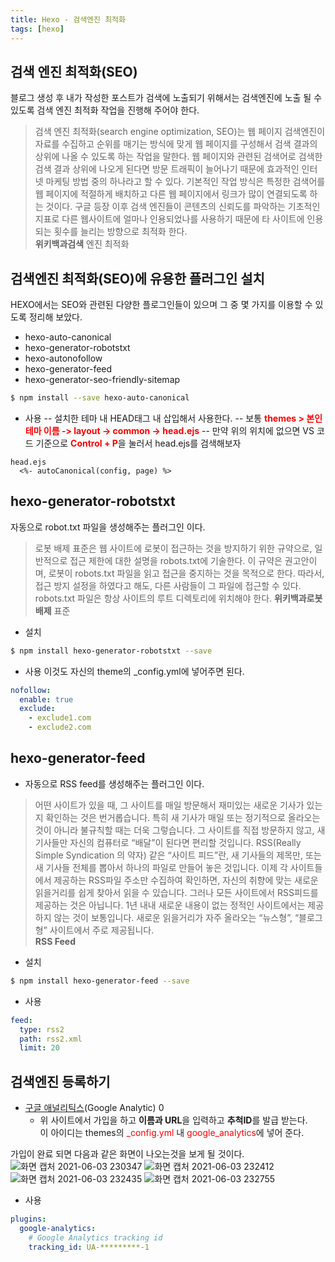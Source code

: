 ```yaml
---
title: Hexo - 검색엔진 최적화
tags: [hexo]
---
```


## 검색 엔진 최적화(SEO)

블로그 생성 후 내가 작성한 포스트가 검색에 노출되기 위해서는 검색엔진에 노출 될 수 있도록 검색 엔진 최적화 작업을 진행해 주어야 한다.

> 검색 엔진 최적화(search engine optimization, SEO)는 웹 페이지 검색엔진이 자료를 수집하고 순위를 매기는 방식에 맞게 웹 페이지를 구성해서 검색 결과의 상위에 나올 수 있도록 하는 작업을 말한다. 웹 페이지와 관련된 검색어로 검색한 검색 결과 상위에 나오게 된다면 방문 트래픽이 늘어나기 때문에 효과적인 인터넷 마케팅 방법 중의 하나라고 할 수 있다. 기본적인 작업 방식은 특정한 검색어를 웹 페이지에 적절하게 배치하고 다른 웹 페이지에서 링크가 많이 연결되도록 하는 것이다. 구글 등장 이후 검색 엔진들이 콘텐츠의 신뢰도를 파악하는 기초적인 지표로 다른 웹사이트에 얼마나 인용되었나를 사용하기 때문에 타 사이트에 인용되는 횟수를 늘리는 방향으로 최적화 한다.
> </br> <b>위키백과검색</b> 엔진 최적화

## 검색엔진 최적화(SEO)에 유용한 플러그인 설치

HEXO에서는 SEO와 관련된 다양한 플로그인들이 있으며 그 중 몇 가지를 이용할 수 있도록 정리해 보았다.

- hexo-auto-canonical
- hexo-generator-robotstxt
- hexo-autonofollow
- hexo-generator-feed
- hexo-generator-seo-friendly-sitemap

```bash
$ npm install --save hexo-auto-canonical
```

- 사용
  -- 설치한 테마 내 HEAD태그 내 삽입해서 사용한다.
  -- 보통 <b style="color: red">themes > 본인 테마 이름 -> layout -> common -> head.ejs</b>
  -- 만약 위의 위치에 없으면 VS 코드 기준으로 <b style="color: red">Control + P</b>을 눌러서 head.ejs를 검색해보자

```htnl
head.ejs
  <%- autoCanonical(config, page) %>
```

## hexo-generator-robotstxt

자동으로 robot.txt 파일을 생성해주는 플러그인 이다.

> 로봇 배제 표준은 웹 사이트에 로봇이 접근하는 것을 방지하기 위한 규약으로, 일반적으로 접근 제한에 대한 설명을 robots.txt에 기술한다. 이 규약은 권고안이며, 로봇이 robots.txt 파일을 읽고 접근을 중지하는 것을 목적으로 한다. 따라서, 접근 방지 설정을 하였다고 해도, 다른 사람들이 그 파일에 접근할 수 있다. robots.txt 파일은 항상 사이트의 루트 디렉토리에 위치해야 한다.
> <b>위키백과로봇 배제</b> 표준

- 설치

```bash
$ npm install hexo-generator-robotstxt --save
```

- 사용
  이것도 자신의 theme의 \_config.yml에 넣어주면 된다.

```yml
nofollow:
  enable: true
  exclude:
    - exclude1.com
    - exclude2.com
```

## hexo-generator-feed

- 자동으로 RSS feed를 생성해주는 플러그인 이다.

> 어떤 사이트가 있을 때, 그 사이트를 매일 방문해서 재미있는 새로운 기사가 있는지 확인하는 것은 번거롭습니다. 특히 새 기사가 매일 또는 정기적으로 올라오는 것이 아니라 불규칙할 때는 더욱 그렇습니다.
> 그 사이트를 직접 방문하지 않고, 새 기사들만 자신의 컴퓨터로 “배달”이 된다면 편리할 것입니다.
> RSS(Really Simple Syndication 의 약자) 같은 “사이트 피드”란, 새 기사들의 제목만, 또는 새 기사들 전체를 뽑아서 하나의 파일로 만들어 놓은 것입니다.
> 이제 각 사이트들에서 제공하는 RSS파일 주소만 수집하여 확인하면, 자신의 취향에 맞는 새로운 읽을거리를 쉽게 찾아서 읽을 수 있습니다.
> 그러나 모든 사이트에서 RSS피드를 제공하는 것은 아닙니다. 1년 내내 새로운 내용이 없는 정적인 사이트에서는 제공하지 않는 것이 보통입니다. 새로운 읽을거리가 자주 올라오는 “뉴스형”, “블로그형” 사이트에서 주로 제공됩니다.</br> <b>RSS Feed</b>

- 설치

```bash
$ npm install hexo-generator-feed --save
```

- 사용

```yml
feed:
  type: rss2
  path: rss2.xml
  limit: 20
```

## 검색엔진 등록하기

- [구글 애널리틱스](https://analytics.google.com/)(Google Analytic)
  0
  - 위 사이트에서 가입을 하고 <b>이름과 URL</b>을 입력하고 <b>추척ID</b>를 발급 받는다. </br> 이 아이디는 themes의 <span style="color: red">\_config.yml</span> 내 <span style="color: red">google_analytics</span>에 넣어 준다.

가입이 완료 되면 다음과 같은 화면이 나오는것을 보게 될 것이다.
![화면 캡처 2021-06-03 230347](https://user-images.githubusercontent.com/49426352/120660092-f0a4da80-c4c1-11eb-8de1-2425caf96246.png)
![화면 캡처 2021-06-03 232412](https://user-images.githubusercontent.com/49426352/120661993-bb998780-c4c3-11eb-811c-0a5dadfc15e2.png)
![화면 캡처 2021-06-03 232435](https://user-images.githubusercontent.com/49426352/120661997-bccab480-c4c3-11eb-9012-8ead74c104d3.png)
![화면 캡처 2021-06-03 232755](https://user-images.githubusercontent.com/49426352/120662002-bd634b00-c4c3-11eb-9343-2e9c1a2a9171.png)

- 사용

```yml
plugins:
  google-analytics:
    # Google Analytics tracking id
    tracking_id: UA-*********-1
```
